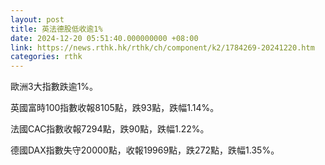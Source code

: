 ```yaml
---
layout: post
title: 英法德股低收逾1%
date: 2024-12-20 05:51:40.000000000 +08:00
link: https://news.rthk.hk/rthk/ch/component/k2/1784269-20241220.htm
categories: rthk
---
```


歐洲3大指數跌逾1%。

英國富時100指數收報8105點，跌93點，跌幅1.14%。

法國CAC指數收報7294點，跌90點，跌幅1.22%。

德國DAX指數失守20000點，收報19969點，跌272點，跌幅1.35%。
